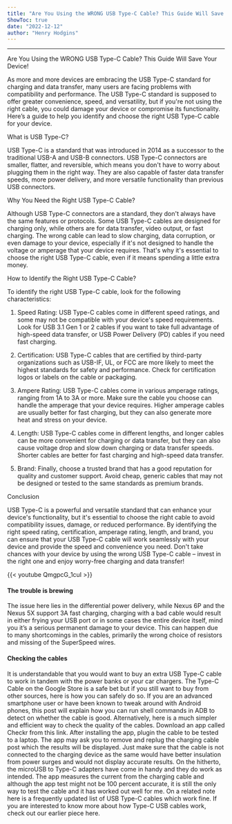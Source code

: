 ```yaml
---
title: "Are You Using the WRONG USB Type-C Cable? This Guide Will Save Your Device!"
ShowToc: true 
date: "2022-12-12"
author: "Henry Hodgins"
---
```

*****
Are You Using the WRONG USB Type-C Cable? This Guide Will Save Your Device!

As more and more devices are embracing the USB Type-C standard for charging and data transfer, many users are facing problems with compatibility and performance. The USB Type-C standard is supposed to offer greater convenience, speed, and versatility, but if you're not using the right cable, you could damage your device or compromise its functionality. Here’s a guide to help you identify and choose the right USB Type-C cable for your device.

What is USB Type-C?

USB Type-C is a standard that was introduced in 2014 as a successor to the traditional USB-A and USB-B connectors. USB Type-C connectors are smaller, flatter, and reversible, which means you don't have to worry about plugging them in the right way. They are also capable of faster data transfer speeds, more power delivery, and more versatile functionality than previous USB connectors.

Why You Need the Right USB Type-C Cable?

Although USB Type-C connectors are a standard, they don't always have the same features or protocols. Some USB Type-C cables are designed for charging only, while others are for data transfer, video output, or fast charging. The wrong cable can lead to slow charging, data corruption, or even damage to your device, especially if it's not designed to handle the voltage or amperage that your device requires. That's why it's essential to choose the right USB Type-C cable, even if it means spending a little extra money.

How to Identify the Right USB Type-C Cable?

To identify the right USB Type-C cable, look for the following characteristics:

1. Speed Rating: USB Type-C cables come in different speed ratings, and some may not be compatible with your device's speed requirements. Look for USB 3.1 Gen 1 or 2 cables if you want to take full advantage of high-speed data transfer, or USB Power Delivery (PD) cables if you need fast charging.

2. Certification: USB Type-C cables that are certified by third-party organizations such as USB-IF, UL, or FCC are more likely to meet the highest standards for safety and performance. Check for certification logos or labels on the cable or packaging.

3. Ampere Rating: USB Type-C cables come in various amperage ratings, ranging from 1A to 3A or more. Make sure the cable you choose can handle the amperage that your device requires. Higher amperage cables are usually better for fast charging, but they can also generate more heat and stress on your device.

4. Length: USB Type-C cables come in different lengths, and longer cables can be more convenient for charging or data transfer, but they can also cause voltage drop and slow down charging or data transfer speeds. Shorter cables are better for fast charging and high-speed data transfer.

5. Brand: Finally, choose a trusted brand that has a good reputation for quality and customer support. Avoid cheap, generic cables that may not be designed or tested to the same standards as premium brands.

Conclusion

USB Type-C is a powerful and versatile standard that can enhance your device's functionality, but it's essential to choose the right cable to avoid compatibility issues, damage, or reduced performance. By identifying the right speed rating, certification, amperage rating, length, and brand, you can ensure that your USB Type-C cable will work seamlessly with your device and provide the speed and convenience you need. Don't take chances with your device by using the wrong USB Type-C cable – invest in the right one and enjoy worry-free charging and data transfer!

{{< youtube QmgpcG_1cuI >}} 





 
#### The trouble is brewing


The issue here lies in the differential power delivery, while Nexus 6P and the Nexus 5X support 3A fast charging, charging with a bad cable would result in either frying your USB port or in some cases the entire device itself, mind you it’s a serious permanent damage to your device. This can happen due to many shortcomings in the cables, primarily the wrong choice of resistors and missing of the SuperSpeed wires.

 
#### Checking the cables


It is understandable that you would want to buy an extra USB Type-C cable to work in tandem with the power banks or your car chargers. The Type-C Cable on the Google Store is a safe bet but if you still want to buy from other sources, here is how you can safely do so. If you are an advanced smartphone user or have been known to tweak around with Android phones, this post will explain how you can run shell commands in ADB to detect on whether the cable is good.
Alternatively, here is a much simpler and efficient way to check the quality of the cables. Download an app called Checkr from this link. After installing the app, plugin the cable to be tested to a laptop. The app may ask you to remove and replug the charging cable post which the results will be displayed. Just make sure that the cable is not connected to the charging device as the same would have better insulation from power surges and would not display accurate results.
On the hitherto, the microUSB to Type-C adapters have come in handy and they do work as intended. The app measures the current from the charging cable and although the app test might not be 100 percent accurate, it is still the only way to test the cable and it has worked out well for me. On a related note here is a frequently updated list of USB Type-C cables which work fine. If you are interested to know more about how Type-C USB cables work, check out our earlier piece here.




